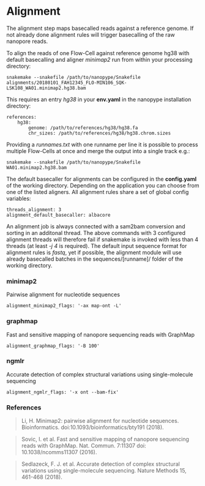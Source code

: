 # Alignment

The alignment step maps basecalled reads against a reference genome. If not already done alignment rules will trigger basecalling of the raw nanopore reads.

To align the reads of one Flow-Cell against reference genome hg38 with default basecalling and aligner *minimap2* run from within your processing directory:

    snakemake --snakefile /path/to/nanopype/Snakefile alignments/20180101_FAH12345_FLO-MIN106_SQK-LSK108_WA01.minimap2.hg38.bam
    
This requires an entry *hg38* in your **env.yaml** in the nanopype installation directory:

    references:
        hg38:
            genome: /path/to/references/hg38/hg38.fa
            chr_sizes: /path/to/references/hg38/hg38.chrom.sizes
            
Providing a *runnames.txt* with one runname per line it is possible to process multiple Flow-Cells at once and merge the output into a single track e.g.:

    snakemake --snakefile /path/to/nanopype/Snakefile WA01.minimap2.hg38.bam

The default basecaller for alignments can be configured in the **config.yaml** of the working directory. Depending on the application you can choose from one of the listed aligners. All alignment rules share a set of global config variables:

    threads_alignment: 3
    alignment_default_basecaller: albacore
    
An alignment job is always connected with a sam2bam conversion and sorting in an additonal thread. The above commands with 3 configured alignment threads will therefore fail if snakemake is invoked with less than 4 threads (at least *-j 4* is required). The default input sequence format for alignment rules is *fastq*, yet if possible, the alignment module will use already basecalled batches in the sequences/[runname]/ folder of the working directory.

### minimap2

Pairwise alignment for nucleotide sequences

    alignment_minimap2_flags: '-ax map-ont -L'

### graphmap

Fast and sensitive mapping of nanopore sequencing reads with GraphMap

    alignment_graphmap_flags: '-B 100'
    
### ngmlr

Accurate detection of complex structural variations using single-molecule sequencing

    alignment_ngmlr_flags: '-x ont --bam-fix'


### References

>Li, H. Minimap2: pairwise alignment for nucleotide sequences. Bioinformatics. doi:10.1093/bioinformatics/bty191 (2018).
 
>Sovic, I. et al. Fast and sensitive mapping of nanopore sequencing reads with GraphMap. Nat. Commun. 7:11307 doi: 10.1038/ncomms11307 (2016).
 
>Sedlazeck, F. J. et al. Accurate detection of complex structural variations using single-molecule sequencing. Nature Methods 15, 461-468 (2018).